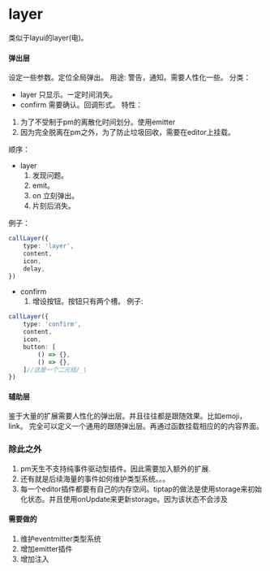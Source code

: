 # layer
类似于layui的layer(电)。
#### 弹出层
设定一些参数。定位全局弹出。
用途: 警告，通知。需要人性化一些。
分类：
- layer 只显示。一定时间消失。
- confirm 需要确认。回调形式。
特性：
1. 为了不受制于pm的离散化时间划分。使用emitter
2. 因为完全脱离在pm之外，为了防止垃圾回收，需要在editor上挂载。

顺序：
- layer
    1. 发现问题。
    2. emit。
    3. on 立刻弹出。
    4. 片刻后消失。

例子： 
```ts
callLayer({
    type: 'layer',
    content,
    icon,
    delay,
})
```
- confirm
    1. 增设按钮。按钮只有两个槽。
例子:
```ts
callLayer({
    type: 'confirm',
    content,
    icon,
    button: [
        () => {},
        () => {}, 
    ]//这是一个二元组/_\
})
```

#### 辅助层
鉴于大量的扩展需要人性化的弹出层。并且往往都是跟随效果。比如emoji，link。
完全可以定义一个通用的跟随弹出层。再通过函数挂载相应的的内容界面。

### 除此之外
1. pm天生不支持纯事件驱动型插件。因此需要加入额外的扩展.
2. 还有就是后续海量的事件如何维护类型系统。。。
3. 每一个editor插件都要有自己的内存空间。tiptap的做法是使用storage来初始化状态。并且使用onUpdate来更新storage。因为该状态不会涉及

#### 需要做的
1. 维护eventmitter类型系统
2. 增加emitter插件
3. 增加注入